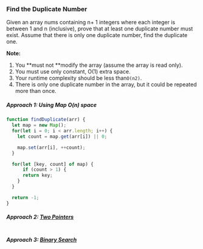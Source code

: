 ### Find the Duplicate Number

Given an array nums containing n+ 1 integers where each integer is between 1 and n \(inclusive\), prove that at least one duplicate number must exist. Assume that there is only one duplicate number, find the duplicate one.

**Note:**

1. You **must not **modify the array \(assume the array is read only\).
2. You must use only constant, O\(1\) extra space.
3. Your runtime complexity should be less than`O(n2)`.
4. There is only one duplicate number in the array, but it could be repeated more than once.

##### Approach 1: Using Map O\(n\) space

```js
function findDuplicate(arr) {
  let map = new Map();
  for(let i = 0; i < arr.length; i++) {
    let count = map.get(arr[i]) || 0;

    map.set(arr[i], ++count);
  }

  for(let [key, count] of map) {
      if (count > 1) {
      return key;
    }
  }

  return -1;
}
```

##### Approach 2: [Two Pointers](/two-pointers.md)

```

```

##### Approach 3: [Binary Search](/binary-search.md)

```

```



